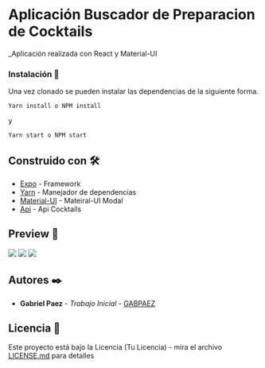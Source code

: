 # Aplicación Buscador de Preparacion de Cocktails

\_Aplicación realizada con React y Material-UI 

### Instalación 🔧

Una vez clonado se pueden instalar las dependencias de la siguiente forma.

```
Yarn install o NPM install
```

y

```
Yarn start o NPM start
```

## Construido con 🛠️

- [Expo](http://reactjs.org) - Framework
- [Yarn](https://yarnpkg.com/) - Manejador de dependencias
- [Material-UI](https://material-ui.com) - Mateiral-UI Modal
- [Api](https://www.thecocktaildb.com/api.php) - Api Cocktails

## Preview 📌

![](assets/cocktail1.jpg)
![](assets/cocktail2.jpg)
![](assets/cocktail3.jpg)

## Autores ✒️

- **Gabriel Paez** - _Trabajo Inicial_ - [GABPAEZ](https://github.com/GabPaez)

## Licencia 📄

Este proyecto está bajo la Licencia (Tu Licencia) - mira el archivo [LICENSE.md](LICENSE.md) para detalles
